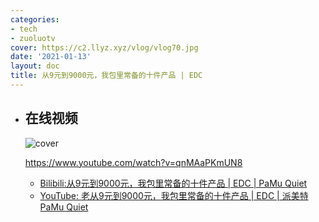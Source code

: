 ```yaml
---
categories:
- tech
- zuoluotv
cover: https://c2.llyz.xyz/vlog/vlog70.jpg
date: '2021-01-13'
layout: doc
title: 从9元到9000元，我包里常备的十件产品 | EDC
---
```


- ## 在线视频
  
  ![cover](https://c2.llyz.xyz/vlog/vlog70.jpg)

    <https://www.youtube.com/watch?v=qnMAaPKmUN8>
  - [Bilibili:从9元到9000元，我包里常备的十件产品 | EDC | PaMu Quiet](https://www.bilibili.com/video/BV1uK411G74k#reply3944991304)
  - [YouTube: 老从9元到9000元，我包里常备的十件产品 | EDC | 派美特 PaMu Quiet](https://www.youtube.com/watch?v=qnMAaPKmUN8)

